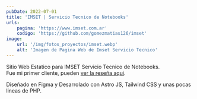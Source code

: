 ```yaml
---
pubDate: 2022-07-01
title: 'IMSET | Servicio Tecnico de Notebooks'
urls: 
    pagina: 'https://www.imset.com.ar'
    codigo: 'https://github.com/gomezmatias126/imset'
image:
    url: '/img/fotos_proyectos/imset.webp'
    alt: 'Imagen de Pagina Web de Imset Servicio Tecnico'
---
```

Sitio Web Estatico para IMSET Servicio Tecnico de Notebooks.\
Fue mi primer cliente, pueden <a class="underline" href="https://goo.gl/maps/DwEkauhUW6Nxcej5A" target="_blank">ver la reseña aqui</a>.

Diseñado en Figma y Desarrolado con Astro JS, Tailwind CSS y unas pocas lineas de PHP.
